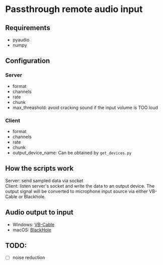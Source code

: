 # Passthrough remote audio input
## Requirements
- pyaudio
- numpy

## Configuration
### Server
- format
- channels
- rate
- chunk
- max_threashold: avoid cracking sound if the input volume is TOO loud
### Client
- format
- channels
- rate
- chunk
- output_device_name: Can be obtained by `get_devices.py`

## How the scripts work
Server: send sampled data via socket  
Client: listen server's socket and write the data to an output device. 
The output signal will be converted to microphone input source via either VB-Cable or Blackhole.

## Audio output to input
- Windows: [VB-Cable](https://vb-audio.com/Cable/)
- macOS: [BlackHole](https://github.com/ExistentialAudio/BlackHole)

## TODO:
- [ ] noise reduction
